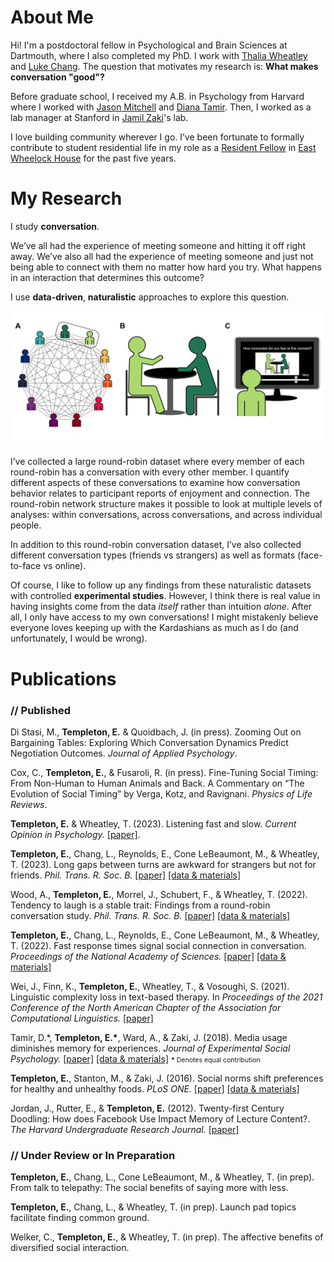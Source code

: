 # About Me

Hi! I'm a postdoctoral fellow in Psychological and Brain Sciences at Dartmouth, where I also completed my PhD. I work with [Thalia Wheatley](http://www.wheatlab.com/) and [Luke Chang](https://cosanlab.com/). The question that motivates my research is: **What makes conversation "good"?**

Before graduate school, I received my A.B. in Psychology from Harvard where I worked with [Jason Mitchell](https://jasonmitchell.fas.harvard.edu/) and [Diana Tamir](https://psnlab.princeton.edu/). Then, I worked as a lab manager at Stanford in [Jamil Zaki](https://www.ssnl.stanford.edu/)'s lab.

I love building community wherever I go. I’ve been fortunate to formally contribute to student residential life in my role as a [Resident Fellow](https://students.dartmouth.edu/residential-life/house-communities/resident-fellows) in [East Wheelock House](https://sites.dartmouth.edu/ew/) for the past five years.

# My Research

I study **conversation**. 

We’ve all had the experience of meeting someone and hitting it off right away. We’ve also all had the experience of meeting someone and just not being able to connect with them no matter how hard you try. What happens in an interaction that determines this outcome? 

I use **data-driven**, **naturalistic** approaches to explore this question.

![round-robin conversation paradigm](round_robin.png "round-robin paradigm")

I’ve collected a large round-robin dataset where every member of each round-robin has a conversation with every other member. I quantify different aspects of these conversations to examine how conversation behavior relates to participant reports of enjoyment and connection. The round-robin network structure makes it possible to look at multiple levels of analyses: within conversations, across conversations, and across individual people. 

In addition to this round-robin conversation dataset, I’ve also collected different conversation types (friends vs strangers) as well as formats (face-to-face vs online).

Of course, I like to follow up any findings from these naturalistic datasets with controlled **experimental studies**. However, I think there is real value in having insights come from the data *itself* rather than intuition *alone*. After all, I  only have access to my own conversations! I might mistakenly believe everyone loves keeping up with the Kardashians as much as I do (and unfortunately, I would be wrong).

# Publications

### // Published

Di Stasi, M., **Templeton, E.** & Quoidbach, J. (in press). Zooming Out on Bargaining Tables: Exploring Which Conversation Dynamics Predict Negotiation Outcomes. *Journal of Applied Psychology*.

Cox, C., **Templeton, E.**, & Fusaroli, R. (in press). Fine-Tuning Social Timing: From Non-Human to Human Animals and Back. A Commentary on “The Evolution of Social Timing” by Verga, Kotz, and Ravignani. *Physics of Life Reviews*.

**Templeton, E.** & Wheatley, T. (2023). Listening fast and slow. *Current Opinion in Psychology.* [[paper]](https://www.sciencedirect.com/science/article/pii/S2352250X23001033).

**Templeton, E.**, Chang, L., Reynolds, E., Cone LeBeaumont, M., & Wheatley, T. (2023). Long gaps between turns are awkward for strangers but not for friends. *Phil. Trans. R. Soc. B.* [[paper]](https://royalsocietypublishing.org/doi/10.1098/rstb.2021.0471) [[data & materials]](https://github.com/emtempleton/LongGaps)

Wood, A., **Templeton, E.**, Morrel, J., Schubert, F., & Wheatley, T. (2022). Tendency to laugh is a stable trait: Findings from a round-robin conversation study. *Phil. Trans. R. Soc. B.* [[paper]](https://royalsocietypublishing.org/doi/10.1098/rstb.2021.0187) [[data & materials]](https://osf.io/tfxa7/)

**Templeton, E.**, Chang, L., Reynolds, E., Cone LeBeaumont, M., & Wheatley, T. (2022). Fast response times signal social connection in conversation. *Proceedings of the National Academy of Sciences.* [[paper]](https://www.pnas.org/content/119/4/e2116915119) [[data & materials]](https://github.com/emtempleton/GapPaper)

Wei, J., Finn, K., **Templeton, E.**, Wheatley, T., & Vosoughi, S. (2021). Linguistic complexity loss in text-based therapy. In *Proceedings of the 2021 Conference of the North American Chapter of the Association for Computational Linguistics.* [[paper]](https://aclanthology.org/2021.naacl-main.352.pdf)

Tamir, D.\*, **Templeton, E.\***, Ward, A., & Zaki, J. (2018). Media usage diminishes memory for experiences. *Journal of Experimental Social Psychology.* [[paper]](https://www.sciencedirect.com/science/article/pii/S002210311730505X?casa_token=F27U5RpEeZ4AAAAA:-dEJOuxzgmUMdIk31KazeLXgQdNZX9Q-kYfKv0b8div-UGf5U44NIjFfmEwdan_c35Mgh68) [[data & materials]](https://osf.io/uqh5d/) <span style="font-size:0.75em;">**\*** Denotes equal contribution</span>

**Templeton, E.**, Stanton, M., & Zaki, J. (2016). Social norms shift preferences for healthy and unhealthy foods. *PLoS ONE.* [[paper]](https://journals.plos.org/plosone/article?id=10.1371/journal.pone.0166286) [[data & materials]](https://github.com/emtempleton/FoodPaper)

Jordan, J., Rutter, E., & **Templeton, E.** (2012). Twenty-first Century Doodling: How does Facebook Use Impact Memory of Lecture Content?. *The Harvard Undergraduate Research Journal.* [[paper]](THURJ.pdf)

### // Under Review or In Preparation 

**Templeton, E.**, Chang, L., Cone LeBeaumont, M., & Wheatley, T. (in prep). From talk to telepathy: The social benefits of saying more with less. 

**Templeton, E.**, Chang, L., & Wheatley, T. (in prep). Launch pad topics facilitate finding common ground. 

Welker, C., **Templeton, E.**, & Wheatley, T. (in prep). The affective benefits of diversified social interaction. 



